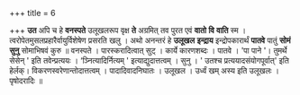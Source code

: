 +++
title = 6

+++
**उत** अपि च हे **वनस्पते** उलूखलरूप वृक्ष **ते** अग्रमित् तव पुरत एवं **वातो** **वि** **वाति** स्म । त्वरोपेतमुसलप्रहारैर्वायुर्विशेषेण प्रसरति खलु । अथो अनन्तरं हे **उलूखल** **इन्द्राय** इन्द्रोपकारार्थं **पातवे** पातुं **सोमं** **सुनु** सोमाभिषवं कुरु ॥ वनस्पते । पारस्करादित्वात् सुट् । कार्ये कारणशब्दः । पातवे । 'पा पाने '। तुमर्थे सेसेन् ' इति तवेन्प्रत्ययः । ‘ञ्नित्यादिर्नित्यम् ' इत्याद्युदात्तत्वम् । सुनु । ' उतश्च प्रत्ययादसंयोगपूर्वात्' इति हेर्लक्। विकरणस्वरेणान्तोदात्तत्वम् । पादादिवादनिघातः । उलूखल । उर्ध्वं खम् अस्य इति उलूखलः । पृषोदरादिः ॥